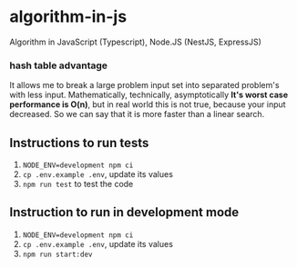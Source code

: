 # algorithm-in-js

Algorithm in JavaScript (Typescript), Node.JS (NestJS, ExpressJS)

### hash table advantage

It allows me to break a large problem input set into separated problem's with less input.
Mathematically, technically, asymptotically **It's worst case performance is O(n)**, but in real world this is not true, because your input decreased. So we can say that it is more faster than a linear search.

## Instructions to run tests

1. `NODE_ENV=development npm ci`
2. `cp .env.example .env`, update its values
3. `npm run test` to test the code

## Instruction to run in development mode

1. `NODE_ENV=development npm ci`
2. `cp .env.example .env`, update its values
3. `npm run start:dev`
